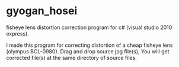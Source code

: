 # gyogan_hosei

fisheye lens distortion correction program for c# (visual studio 2010 express).

I made this program for correcting distortion of a cheap fisheye lens (olympus BCL-0980).
Drag and drop source jpg file(s), You will get corrected file(s) at the same directory of source files.

